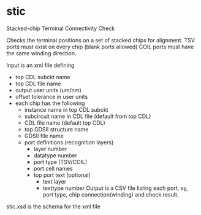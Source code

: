 # stic

Stacked-chip Terminal Connectivity Check

Checks the terminal positions on a set of stacked chips for alignment.
TSV ports must exist on every chip (blank ports allowed)
COIL ports must have the same winding direction.

Input is an xml file defining
- top CDL subckt name
- top CDL file name
- output user units (um/nm)
- offset tolerance in user units
- each chip has the following
  - instance name in top CDL subckt
  - subcircuit name in CDL file (default from top CDL)
  - CDL file name (default top CDL)
  - top GDSII structure name
  - GDSII file name
  - port definitions (recognition layers)
    - layer number
    - datatype number
    - port type (TSV/COIL)
    - port cell names
    - top port text (optional)
      - text layer
      - texttype number
Output is a CSV file listing each port, xy, port type, chip connection(winding) and check result.
    
stic.xsd is the schema for the xml file



